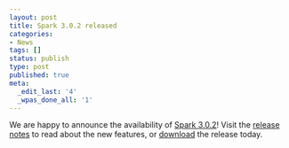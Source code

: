 ```yaml
---
layout: post
title: Spark 3.0.2 released
categories:
- News
tags: []
status: publish
type: post
published: true
meta:
  _edit_last: '4'
  _wpas_done_all: '1'
---
```

We are happy to announce the availability of <a href="{{site.baseurl}}/releases/spark-release-3-0-2.html" title="Spark Release 3.0.2">Spark 3.0.2</a>! Visit the <a href="{{site.baseurl}}/releases/spark-release-3-0-2.html" title="Spark Release 3.0.2">release notes</a> to read about the new features, or <a href="{{site.baseurl}}/downloads.html">download</a> the release today.
